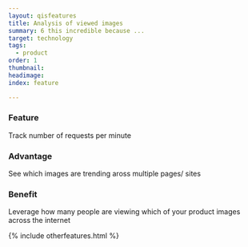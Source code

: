 ```yaml
---
layout: qisfeatures
title: Analysis of viewed images
summary: 6 this incredible because ...
target: technology
tags:
  - product
order: 1
thumbnail:
headimage:
index: feature

---
```


### Feature ###
Track number of requests per minute
### Advantage ###
See which images are trending aross multiple pages/ sites
### Benefit ###
Leverage how many people are viewing which of your product images across the internet

{% include otherfeatures.html %}
